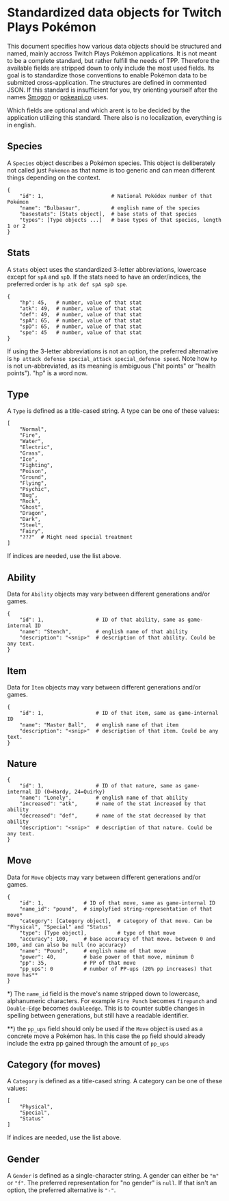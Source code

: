 
# Standardized data objects for Twitch Plays Pokémon

This document specifies how various data objects should be structured and named, mainly accross Twitch Plays Pokémon applications. It is not meant to be a complete standard, but rather fulfill the needs of TPP. Therefore the available fields are stripped down to only include the most used fields. Its goal is to standardize those conventions to enable Pokémon data to be submitted cross-application. The structures are defined in commented JSON. If this standard is insufficient for you, try orienting yourself after the names [Smogon](http://www.smogon.com/) or [pokeapi.co](http://pokeapi.co/) uses.

Which fields are optional and which arent is to be decided by the application utilizing this standard. There also is no localization, everything is in english.

## Species

A `Species` object describes a Pokémon species. This object is deliberately not called just `Pokemon` as that name is too generic and can mean different things depending on the context.

```
{
    "id": 1,                      # National Pokédex number of that Pokémon
    "name": "Bulbasaur",          # english name of the species
    "basestats": [Stats object],  # base stats of that species
    "types": [Type objects ...]   # base types of that species, length 1 or 2
}
```

## Stats

A `Stats` object uses the standardized 3-letter abbreviations, lowercase except for `spA` and `spD`. If the stats need to have an order/indices, the preferred order is `hp atk def spA spD spe`.

```
{
    "hp": 45,   # number, value of that stat
    "atk": 49,  # number, value of that stat
    "def": 49,  # number, value of that stat
    "spA": 65,  # number, value of that stat
    "spD": 65,  # number, value of that stat
    "spe": 45   # number, value of that stat
}
```

If using the 3-letter abbreviations is not an option, the preferred alternative is `hp attack defense special_attack special_defense speed`. Note how `hp` is not un-abbreviated, as its meaning is ambiguous ("hit points" or "health points"). "hp" is a word now.

## Type

A `Type` is defined as a title-cased string. A type can be one of these values:

```
[
    "Normal",
    "Fire",
    "Water",
    "Electric",
    "Grass",
    "Ice",
    "Fighting",
    "Poison",
    "Ground",
    "Flying",
    "Psychic",
    "Bug",
    "Rock",
    "Ghost",
    "Dragon",
    "Dark",
    "Steel",
    "Fairy",
    "???"  # Might need special treatment
]
```

If indices are needed, use the list above.

## Ability

Data for `Ability` objects may vary between different generations and/or games.

```
{
    "id": 1,                 # ID of that ability, same as game-internal ID
    "name": "Stench",        # english name of that ability
    "description": "<snip>"  # description of that ability. Could be any text.
}
```

## Item

Data for `Item` objects may vary between different generations and/or games.

```
{
    "id": 1,                 # ID of that item, same as game-internal ID
    "name": "Master Ball",   # english name of that item
    "description": "<snip>"  # description of that item. Could be any text.
}
```

## Nature

```
{
    "id": 1,                 # ID of that nature, same as game-internal ID (0=Hardy, 24=Quirky)
    "name": "Lonely",        # english name of that ability
    "increased": "atk",      # name of the stat increased by that ability
    "decreased": "def",      # name of the stat decreased by that ability
    "description": "<snip>"  # description of that nature. Could be any text.
}
```

## Move

Data for `Move` objects may vary between different generations and/or games. 

```
{
    "id": 1,             # ID of that move, same as game-internal ID
    "name_id": "pound",  # simplyfied string-representation of that move*
    "category": [Category object],  # category of that move. Can be "Physical", "Special" and "Status"
    "type": [Type object],          # type of that move 
    "accuracy": 100,     # base accuracy of that move. between 0 and 100, and can also be null (no accuracy)
    "name": "Pound",     # english name of that move
    "power": 40,         # base power of that move, minimum 0
    "pp": 35,            # PP of that move
    "pp_ups": 0          # number of PP-ups (20% pp increases) that move has**
}
```

*) The `name_id` field is the move's name stripped down to lowercase, alphanumeric characters. For example `Fire Punch` becomes `firepunch` and `Double-Edge` becomes `doubleedge`. This is to counter subtle changes in spelling between generations, but still have a readable identifier.

**) the `pp_ups` field should only be used if the `Move` object is used as a concrete move a Pokémon has. In this case the `pp` field should already include the extra pp gained through the amount of `pp_ups`

## Category (for moves)

A `Category` is defined as a title-cased string. A category can be one of these values:

```
[
    "Physical",
    "Special",
    "Status"
]
```

If indices are needed, use the list above.

## Gender

A `Gender` is defined as a single-character string. A gender can either be `"m"` or `"f"`. The preferred representation for "no gender" is `null`. If that isn't an option, the preferred alternative is `"-"`.


